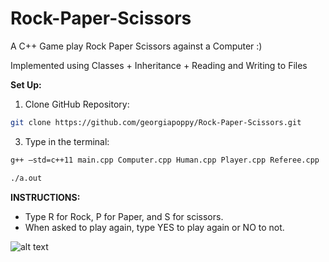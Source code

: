 # Rock-Paper-Scissors
A C++ Game play Rock Paper Scissors against a Computer :)

Implemented using Classes + Inheritance + Reading and Writing to Files

**Set Up:**
1. Clone GitHub Repository:
```sh
git clone https://github.com/georgiapoppy/Rock-Paper-Scissors.git
```
3. Type in the terminal:
```sh
g++ –std=c++11 main.cpp Computer.cpp Human.cpp Player.cpp Referee.cpp
```
```sh
./a.out
```

**INSTRUCTIONS:**
- Type R for Rock, P for Paper, and S for scissors.
- When asked to play again, type YES to play again or NO to not.

![alt text](https://i.pinimg.com/736x/e7/f7/ae/e7f7aece600a3f1cb0267620acae8712.jpg)
